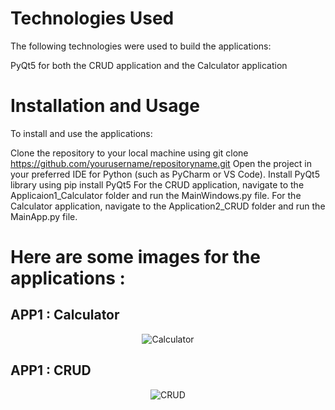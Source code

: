 # Technologies Used
The following technologies were used to build the applications:

PyQt5 for both the CRUD application and the Calculator application

# Installation and Usage
To install and use the applications:

Clone the repository to your local machine using git clone https://github.com/yourusername/repositoryname.git
Open the project in your preferred IDE for Python (such as PyCharm or VS Code).
Install PyQt5 library using pip install PyQt5
For the CRUD application, navigate to the Applicaion1_Calculator folder and run the MainWindows.py file.
For the Calculator application, navigate to the Application2_CRUD folder and run the MainApp.py file.

# Here are some images for the applications : 
## APP1 : Calculator
<center>
<img src="https://github.com/JhingleDiff/Desktop-application-Calculator-and-CRUD-Applications-with-PyQt5-library/blob/main/App1.png" alt="Calculator">
</center>

## APP1 : CRUD
<center>
<img src="https://github.com/JhingleDiff/Desktop-application-Calculator-and-CRUD-Applications-with-PyQt5-library/blob/main/App2.png" alt="CRUD">
</center>
